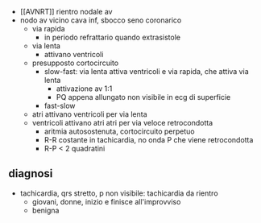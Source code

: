 - [[AVNRT]] rientro nodale av
- nodo av vicino cava inf, sbocco seno coronarico
	- via rapida
		- in periodo refrattario quando extrasistole
	- via lenta
		- attivano ventricoli
	- presupposto cortocircuito
		- slow-fast: via lenta attiva ventricoli e via rapida, che attiva via lenta
			- attivazione av 1:1
			- PQ appena allungato non visibile in ecg di superficie
		- fast-slow
	- atri attivano ventricoli per via lenta
	- ventricoli attivano atri atri per via veloce retrocondotta
		- aritmia autosostenuta, cortocircuito perpetuo
		- R-R costante in tachicardia, no onda P che viene retrocondotta
		- R-P < 2 quadratini
## diagnosi
- tachicardia, qrs stretto, p non visibile: tachicardia da rientro
	- giovani, donne, inizio e finisce all'improvviso
	- benigna
